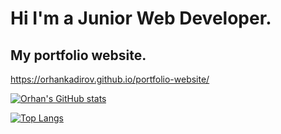 # Hi I'm a Junior Web Developer.

## My portfolio website.
https://orhankadirov.github.io/portfolio-website/

[![Orhan's GitHub stats](https://github-readme-stats.vercel.app/api?username=OrhanKadirov)](https://github.com/anuraghazra/github-readme-stats)

[![Top Langs](https://github-readme-stats.vercel.app/api/top-langs/?username=OrhanKadirov&layout=compact)](https://github.com/anuraghazra/github-readme-stats)

